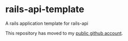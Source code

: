 # rails-api-template

A rails application template for rails-api

This repository has moved to my [public github account](https://github.com/zacharywelch/rails-api-template).